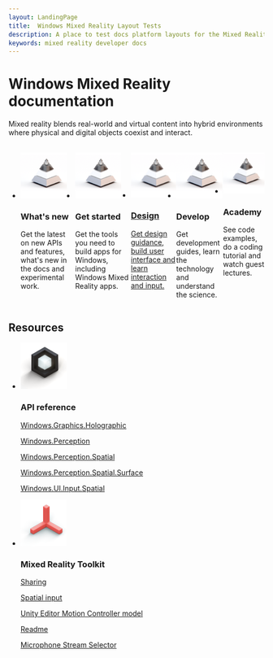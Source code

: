 ```yaml
---
layout: LandingPage
title:  Windows Mixed Reality Layout Tests
description: A place to test docs platform layouts for the Mixed Reality docs.
keywords: mixed reality developer docs 
---
```


# Windows Mixed Reality documentation

Mixed reality blends real-world and virtual content into hybrid environments where physical and digital objects coexist and interact.

<br>
<ul id="cardtypes-A" class="cardsA panelContent" style="display: flex; margin-top: 0px;">
                            <li>
                                    <div class="cardSize">
                                        <div class="cardPadding">
                                            <div class="card">
                                                <div class="cardImageOuter">
                                                    <div class="cardImage"; style="background-position: 0px 0px;">
                                                        <img src="icon_Style.png" alt="Design icon" />
                                                    </div>
                                                </div>
                                                <div class="cardText">
                                                    <h3 class="x-hidden-focus">What's new</h3>
                                                    <p>Get the latest on new APIs and features, what's new in the docs and experimental                                             work.</p>
                                                </div>
                                            </div>
                                        </div>
                                    </div>
                            </li>
                            <li>
                                    <div class="cardSize">
                                        <div class="cardPadding">
                                            <div class="card">
                                                <div class="cardImageOuter">
                                                    <div class="cardImage">
                                                        <img src="icon_Style.png" alt="Get started" />
                                                    </div>
                                                </div>
                                                <div class="cardText">
                                                    <h3>Get started</h3>
                                                    <p>Get the tools you need to build apps for Windows, including Windows Mixed Reality apps.</p>
                                                </div>
                                            </div>
                                        </div>
                                    </div>
                            </li>
                            <li>
                                  <a href="DesignLanding.md" title="Design documentation" data-linktype="absolute-path">
                                    <div class="cardSize">
                                        <div class="cardPadding">
                                            <div class="card">
                                                <div class="cardImageOuter">
                                                    <div class="cardImage">
                                                        <img src="icon_Style.png" alt="Design icon" />
                                                    </div>
                                                </div>
                                                <div class="cardText">
                                                    <h3>Design</h3>
                                                    <p>Get design guidance, build user interface and learn interaction and input.</p>
                                                </div>
                                            </div>
                                        </div>
                                    </div>
                               </a>
                            </li>
                            <li>
                              <div class="cardSize">
                                  <div class="cardPadding">
                                      <div class="card">
                                          <div class="cardImageOuter">
                                              <div class="cardImage">
                                                  <img src="icon_Style.png" alt="Development icon" />
                                              </div>
                                          </div>
                                          <div class="cardText">
                                              <h3>Develop</h3>
                                              <p>Get development guides, learn the technology and understand the science.</p>
                                          </div>
                                      </div>
                                  </div>
                              </div>
                            </li>
                            <li>
                              <div class="cardSize">
                                  <div class="cardPadding">
                                      <div class="card">
                                          <div class="cardImageOuter">
                                              <div class="cardImage">
                                                  <img src="icon_Style.png" alt="Academy icon" />
                                              </div>
                                          </div>
                                          <div class="cardText">
                                              <h3>Academy</h3>
                                              <p>See code examples, do a coding tutorial and watch guest lectures.</p>
                                          </div>
                                      </div>
                                  </div>
                              </div>
                            </li>
 </ul>


<h2>Resources</h2>

<ul class="panelContent cardsF">
    <li>
        <div class="cardSize">
            <div class="cardPadding">
                <div class="card">
                    <div class="cardImageOuter">
                       <div class="cardImage">
                        <img src="icon_AppPatterns.png" alt="Get started icon"/>
                 </div>
             </div>
             <div class="cardText">
                        <h3>API reference</h3>
                        <p><a href="https://../">Windows.Graphics.Holographic</a></p>
                        <p><a href="https://../">Windows.Perception</a></p>
                        <p><a href="http://..">Windows.Perception.Spatial</a></p>
                        <p><a href="https://../">Windows.Perception.Spatial.Surface</a></p>
                        <p><a href="https://../">Windows.UI.Input.Spatial</a></p>
                        </div>
                    </div>
                </div>
            </div>
    </li>
    <li>
        <div class="cardSize">
            <div class="cardPadding">
                <div class="card">
                 <div class="cardImageOuter">
                    <div class="cardImage">
                        <img src="icon_GetStarted.png" alt="Get started icon"/>
                 </div>
             </div>
             <div class="cardText">
                        <h3>Mixed Reality Toolkit</h3>
                        <p><a href="https://..">Sharing</a></p>
                        <p><a href="https://..">Spatial input</a></p>
                        <p><a href="http://..">Unity Editor Motion Controller model</a></p>
                        <p><a href="http://..">Readme</a></p>
                        <p><a href="http://..">Microphone Stream Selector</a></p>
                    </div>
                </div>
            </div>
        </div>
    </li>
</ul>


